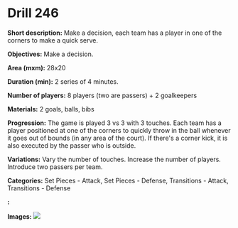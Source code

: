 # Drill 246

**Short description:**
Make a decision, each team has a player in one of the corners to make a quick serve.

**Objectives:**
Make a decision.

**Area (mxm):**
28x20

**Duration (min):**
2 series of 4 minutes.

**Number of players:**
8 players (two are passers) + 2 goalkeepers

**Materials:**
2 goals, balls, bibs

**Progression:**
The game is played 3 vs 3 with 3 touches. Each team has a player positioned at one of the corners to quickly throw in the ball whenever it goes out of bounds (in any area of the court). If there's a corner kick, it is also executed by the passer who is outside.

**Variations:**
Vary the number of touches. Increase the number of players. Introduce two passers per team.

**Categories:**
Set Pieces - Attack, Set Pieces - Defense, Transitions - Attack, Transitions - Defense

**:**


**Images:**
![](https://www.coachingfutsal.com/\images\20d99efb96059c3e115563a7aba40ce8423d0b975576a0648644820d3556c5cd65b0cb4d80f5708914c63759739b7ba6bf1c2147d3b4c5d3663c70d5efa941554dee47fce697d.jpg)

